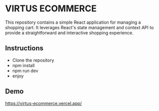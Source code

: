 # VIRTUS ECOMMERCE

This repository contains a simple React application for managing a shopping cart. It leverages React's state management and context API to provide a straightforward and interactive shopping experience.

## Instructions

- Clone the repository
- npm install
- npm run dev
- enjoy

## Demo

https://virtus-ecommerce.vercel.app/
